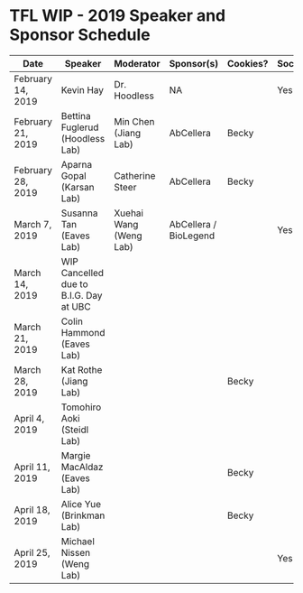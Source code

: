 # TFL WIP - 2019 Speaker and Sponsor Schedule

| Date              | Speaker                                | Moderator            | Sponsor(s) | Cookies? | Social? |
|-------------------|----------------------------------------|----------------------|------------|----------|---------|
| February 14, 2019 | Kevin Hay                              | Dr. Hoodless         | NA         |          | Yes     |
| February 21, 2019 | Bettina Fuglerud (Hoodless Lab)        | Min Chen (Jiang Lab) | AbCellera  | Becky    |         |
| February 28, 2019 | Aparna Gopal (Karsan Lab)              | Catherine Steer      | AbCellera   | Becky    |         |
| March 7, 2019     | Susanna Tan (Eaves Lab)                | Xuehai Wang (Weng Lab)  | AbCellera / BioLegend   |          | Yes     |
| March 14, 2019    | WIP Cancelled due to B.I.G. Day at UBC |                      |            |          |         |
| March 21, 2019    | Colin Hammond (Eaves Lab)              |                      |            |          |         |
| March 28, 2019    | Kat Rothe (Jiang Lab)                  |                      |            | Becky    |         |
| April 4, 2019     | Tomohiro Aoki (Steidl Lab)             |                      |            |          |      |
| April 11, 2019    | Margie MacAldaz (Eaves Lab)            |                      |            | Becky    |         |
| April 18, 2019    | Alice Yue (Brinkman Lab)               |                      |            | Becky    |         |
| April 25, 2019    | Michael Nissen (Weng Lab)              |                      |            |          | Yes     |
